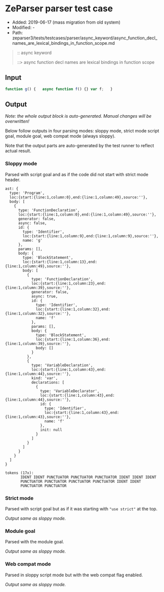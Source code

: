 # ZeParser parser test case

- Added: 2019-06-17 (mass migration from old system)
- Modified: -
- Path: zeparser3/tests/testcases/parser/async_keyword/async_function_decl_names_are_lexical_bindings_in_function_scope.md

> :: async keyword
>
> ::> async function decl names are lexical bindings in function scope

## Input

`````js
function g() {   async function f() {} var f;   }
`````

## Output

_Note: the whole output block is auto-generated. Manual changes will be overwritten!_

Below follow outputs in four parsing modes: sloppy mode, strict mode script goal, module goal, web compat mode (always sloppy).

Note that the output parts are auto-generated by the test runner to reflect actual result.

### Sloppy mode

Parsed with script goal and as if the code did not start with strict mode header.

`````
ast: {
  type: 'Program',
  loc:{start:{line:1,column:0},end:{line:1,column:49},source:''},
  body: [
    {
      type: 'FunctionDeclaration',
      loc:{start:{line:1,column:0},end:{line:1,column:49},source:''},
      generator: false,
      async: false,
      id: {
        type: 'Identifier',
        loc:{start:{line:1,column:9},end:{line:1,column:9},source:''},
        name: 'g'
      },
      params: [],
      body: {
        type: 'BlockStatement',
        loc:{start:{line:1,column:13},end:{line:1,column:49},source:''},
        body: [
          {
            type: 'FunctionDeclaration',
            loc:{start:{line:1,column:23},end:{line:1,column:39},source:''},
            generator: false,
            async: true,
            id: {
              type: 'Identifier',
              loc:{start:{line:1,column:32},end:{line:1,column:32},source:''},
              name: 'f'
            },
            params: [],
            body: {
              type: 'BlockStatement',
              loc:{start:{line:1,column:36},end:{line:1,column:39},source:''},
              body: []
            }
          },
          {
            type: 'VariableDeclaration',
            loc:{start:{line:1,column:43},end:{line:1,column:44},source:''},
            kind: 'var',
            declarations: [
              {
                type: 'VariableDeclarator',
                loc:{start:{line:1,column:43},end:{line:1,column:44},source:''},
                id: {
                  type: 'Identifier',
                  loc:{start:{line:1,column:43},end:{line:1,column:43},source:''},
                  name: 'f'
                },
                init: null
              }
            ]
          }
        ]
      }
    }
  ]
}

tokens (17x):
       IDENT IDENT PUNCTUATOR PUNCTUATOR PUNCTUATOR IDENT IDENT IDENT
       PUNCTUATOR PUNCTUATOR PUNCTUATOR PUNCTUATOR IDENT IDENT
       PUNCTUATOR PUNCTUATOR
`````

### Strict mode

Parsed with script goal but as if it was starting with `"use strict"` at the top.

_Output same as sloppy mode._

### Module goal

Parsed with the module goal.

_Output same as sloppy mode._

### Web compat mode

Parsed in sloppy script mode but with the web compat flag enabled.

_Output same as sloppy mode._
